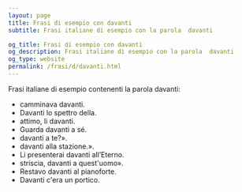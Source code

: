 ```yaml
---
layout: page
title: Frasi di esempio con davanti 
subtitle: Frasi italiane di esempio con la parola  davanti

og_title: Frasi di esempio con davanti 
og_description: Frasi italiane di esempio con la parola  davanti
og_type: website
permalink: /frasi/d/davanti.html
---
```


Frasi italiane di esempio contenenti la parola davanti:


- camminava davanti.
- Davanti lo spettro della.
- attimo, li davanti.
- Guarda davanti a sé.
- davanti a te?».
- davanti alla stazione.».
- Li presenterai davanti all’Eterno.
- striscia, davanti a quest'uomo».
- Restavo davanti al pianoforte.
- Davanti c'era un portico.
